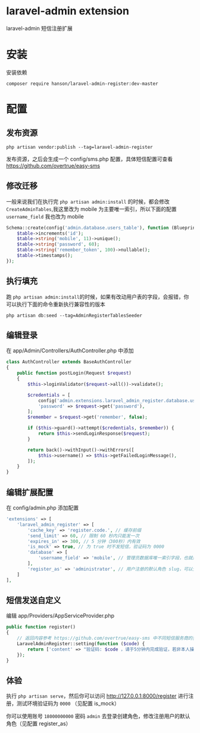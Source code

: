 laravel-admin extension
======

laravel-admin 短信注册扩展

# 安装

安装依赖
```
composer require hanson/laravel-admin-register:dev-master
```

# 配置

## 发布资源
```
php artisan vendor:publish --tag=laravel-admin-register
```
发布资源，之后会生成一个 config/sms.php 配置，具体短信配置可查看 https://github.com/overtrue/easy-sms 

## 修改迁移
一般来说我们在执行完 `php artisan admin:install` 的时候，都会修改 `CreateAdminTables`,我这里改为 mobile 为主要唯一索引，所以下面的配置 `username_field` 我也改为 mobile
```php
Schema::create(config('admin.database.users_table'), function (Blueprint $table) {
    $table->increments('id');
    $table->string('mobile', 11)->unique();
    $table->string('password', 60);
    $table->string('remember_token', 100)->nullable();
    $table->timestamps();
});
```

## 执行填充
跑 `php artisan admin:install`的时候，如果有改动用户表的字段，会报错，你可以执行下面的命令重新执行兼容性的版本
``` 
php artisan db:seed --tag=AdminRegisterTablesSeeder
```

## 编辑登录
在 app/Admin/Controllers/AuthController.php 中添加
```php
class AuthController extends BaseAuthController
{
    public function postLogin(Request $request)
    {
        $this->loginValidator($request->all())->validate();

        $credentials = [
            config('admin.extensions.laravel_admin_register.database.username_field', 'mobile') => $request->get($this->username()),
            'password' => $request->get('password'),
        ];
        $remember = $request->get('remember', false);

        if ($this->guard()->attempt($credentials, $remember)) {
            return $this->sendLoginResponse($request);
        }

        return back()->withInput()->withErrors([
            $this->username() => $this->getFailedLoginMessage(),
        ]);
    }
}
```

## 编辑扩展配置
在 config/admin.php 添加配置

```php
'extensions' => [
    'laravel_admin_register' => [
        'cache_key' => 'register.code.', // 缓存前缀
        'send_limit' => 60, // 限制 60 秒内只能发一次
        'expires_in' => 300, // 5 分钟（300秒）内有效
        'is_mock' => true, // 为 true 时不发短信，验证码为 0000
        'database' => [
            'username_field' => 'mobile', // 管理员数据库唯一索引字段，也就是存储手机号码的字段
        ],
        'register_as' => 'administrator', // 用户注册的默认角色 slug，可以登录后去创建角色
    ]
],
```

## 短信发送自定义
编辑 app/Providers/AppServiceProvider.php
```php
public function register()
{
    // 返回内容参考 https://github.com/overtrue/easy-sms 中不同短信服务商的要求，此处返回 $easysms->send() 的第二个参数
    LaravelAdminRegister::setting(function ($code) {
        return ['content' => "验证码: $code ，请于5分钟内完成验证，若非本人操作，请忽略本短信。"];
    });
}
```

## 体验

执行 `php artisan serve`，然后你可以访问 http://127.0.0.1:8000/register 进行注册，测试环境验证码为 `0000` （见配置 is_mock）

你可以使用账号 `18000000000` 密码 `admin` 去登录创建角色，修改注册用户的默认角色（见配置 register_as）

